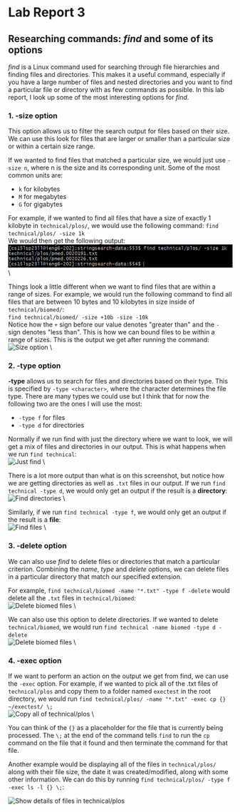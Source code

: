 # Lab Report 3

## Researching commands: *find* and some of its options

*find* is a Linux command used for searching through file hierarchies and finding files and directories. 
This makes it a useful command, especially if you have a large number of files and nested directories and you want to find a particular file or directory with as few commands as possible.
In this lab report, I look up some of the most interesting options for *find*.

### 1. __-size__ option

This option allows us to filter the search output for files based on their size. We can use this look for files that are larger or smaller than a particular size or within a certain size range.

If we wanted to find files that matched a particular size, we would just use ```-size n```, where n is the size and its corresponding unit. Some of the most common units are:
- ```k``` for kilobytes
- ```M``` for megabytes
- ```G``` for gigabytes

For example, if we wanted to find all files that have a size of exactly 1 kilobyte in ```technical/plos/```, we would use the following command: ```find technical/plos/ -size 1k```
\
We would then get the following output:
![Size option](sizeoutput2.png) 
\

Things look a little different when we want to find files that are within a range of sizes.
For example, we would run the following command to find all files that are between 10 bytes and 10 kilobytes in size inside of ```technical/biomed/```: 
\
```find technical/biomed/ -size +10b -size -10k```
\
Notice how the ```+``` sign before our value denotes "greater than" and the ```-``` sign denotes "less than". This is how we can bound files to be within a range of sizes.
This is the output we get after running the command: 
\
![Size option](sizeoutput1.png) 
\

### 2. __-type__ option

__-type__ allows us to search for files and directories based on their type. This is specified by ```-type <character>```, where the character determines the file type. There are many types  we could use but I think that for now the following two are the ones I will use the most:
- ```-type f``` for files
- ```-type d``` for directories

Normally if we run find with just the directory where we want to look, we will get a mix of files and directories in our output. This is what happens when we run ```find technical```:
\
![Just find](typeoutput.png)
\


There is a lot more output than what is on this screenshot, but notice how we are getting directories as well as ```.txt``` files in our output. 
If we run ```find technical -type d```, we would only get an output if the result is a __directory__:
\
![Find directories](typeoutput1.png)
\


Similarly, if we run ```find technical -type f```, we would only get an output if the result is a __file__:
\
![Find files](typeoutput2.png)
\


### 3. __-delete__ option
We can also use *find* to delete files or directories that match a particular criterion. Combining the *name*, *type* and *delete* options, we can delete files in a particular directory that match our specified extension.

For example, ```find technical/biomed -name "*.txt" -type f -delete``` would delete all the ```.txt``` files in ```technical/biomed```:
\
![Delete biomed files](deleteoutput1.png)
\

We can also use this option to delete directories. If we wanted to delete ```technical/biomed```, we would run ```find technical -name biomed -type d -delete```
\
![Delete biomed files](deleteoutput2.png)
\

### 4. -exec option
If we want to perform an action on the output we get from find, we can use the ```-exec``` option. For example, if we wanted to pick all of the .txt files of ```technical/plos``` and copy them to a folder named ```exectest``` in the root directory, we would run ```find technical/plos/ -name "*.txt" -exec cp {} ~/exectest/ \;```
\
![Copy all of technical/plos](execoutput1.png)
\

You can think of the ```{}``` as a placeholder for the file that is currently being processed. The ```\;``` at the end of the command tells ```find``` to run the ```cp``` command on the file that it found and then terminate the command for that file.

Another example would be displaying all of the files in ```technical/plos/``` along with their file size, the date it was created/modified, along with some other information. We can do this by running ```find technical/plos/ -type f -exec ls -l {} \;```:

![Show details of files in technical/plos](execoutput2.png)

  
